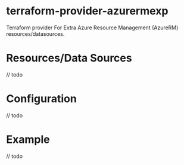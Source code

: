 # terraform-provider-azurermexp
Terraform provider For Extra Azure Resource Management (AzureRM) resources/datasources.

# Resources/Data Sources
// todo

# Configuration
// todo

# Example
// todo
